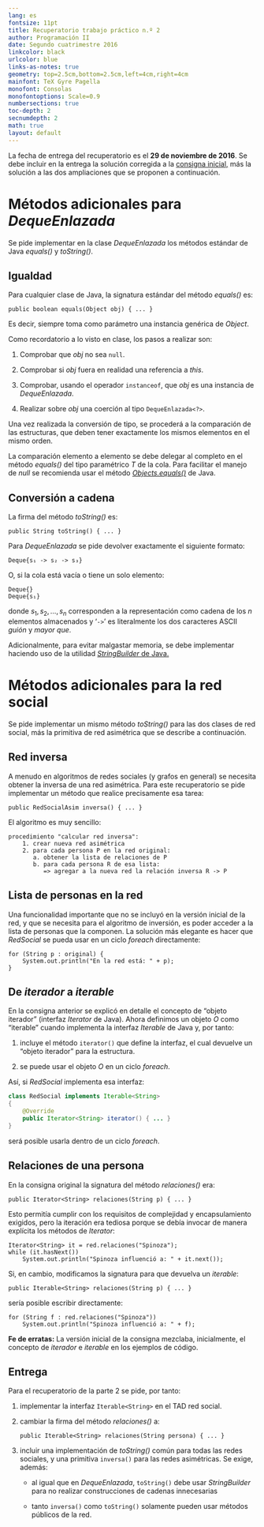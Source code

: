 ```yaml
---
lang: es
fontsize: 11pt
title: Recuperatorio trabajo práctico n.º 2
author: Programación II
date: Segundo cuatrimestre 2016
linkcolor: black
urlcolor: blue
links-as-notes: true
geometry: top=2.5cm,bottom=2.5cm,left=4cm,right=4cm
mainfont: TeX Gyre Pagella
monofont: Consolas
monofontoptions: Scale=0.9
numbersections: true
toc-depth: 2
secnumdepth: 2
math: true
layout: default
---
```


La fecha de entrega del recuperatorio es el **29 de noviembre de 2016**. Se debe incluir en la entrega la solución corregida a la [consigna inicial,][ini] más la solución a las dos ampliaciones que se proponen a continuación.

[ini]: https://github.com/ungs-prog2/codigo_aula/archive/tp2_2016_2.zip


Métodos adicionales para _DequeEnlazada_
========================================

Se pide implementar en la clase _DequeEnlazada_ los métodos estándar de Java _equals()_ y _toString()_.

Igualdad
--------

Para cualquier clase de Java, la signatura estándar del método _equals()_ es:

    public boolean equals(Object obj) { ... }

Es decir, siempre toma como parámetro una instancia genérica de _Object_.

Como recordatorio a lo visto en clase, los pasos a realizar son:

  1. Comprobar que _obj_ no sea `null`.

  2. Comprobar si _obj_ fuera en realidad una referencia a _this_.

  3. Comprobar, usando el operador `instanceof`, que _obj_ es una instancia de _DequeEnlazada_.

  4. Realizar sobre _obj_ una coerción al tipo `DequeEnlazada<?>`.

Una vez realizada la conversión de tipo, se procederá a la comparación de las estructuras, que deben tener exactamente los mismos elementos en el mismo orden.

La comparación elemento a elemento se debe delegar al completo en el método _equals()_ del tipo paramétrico $T$ de la cola. Para facilitar el manejo de _null_ se recomienda usar el método _[Objects.equals()][oq]_ de Java.

[oq]: https://docs.oracle.com/javase/7/docs/api/java/util/Objects.html

Conversión a cadena
-------------------

La firma del método _toString()_ es:

    public String toString() { ... }

Para _DequeEnlazada_ se pide devolver exactamente el siguiente formato:

    Deque{s₁ -> s₂ -> s₃}

O, si la cola está vacía o tiene un solo elemento:

    Deque{}
    Deque{s₁}

donde $s_1, s_2, \ldots, s_n$ corresponden a la representación como cadena de los $n$ elementos almacenados y ‘`->`’ es literalmente los dos caracteres ASCII _guión_ y _mayor que_.

Adicionalmente, para evitar malgastar memoria, se debe implementar haciendo uso de la utilidad [_StringBuilder_ de Java.][sb]

[sb]: https://docs.oracle.com/javase/7/docs/api/java/lang/StringBuilder.html


Métodos adicionales para la red social
======================================

Se pide implementar un mismo método _toString()_ para las dos clases de red social, más la primitiva de red asimétrica que se describe a continuación.

Red inversa
-----------

A menudo en algoritmos de redes sociales (y grafos en general) se necesita obtener la inversa de una red asimétrica. Para este recuperatorio se pide implementar un método que realice precisamente esa tarea:

    public RedSocialAsim inversa() { ... }

El algoritmo es muy sencillo:

    procedimiento "calcular red inversa":
        1. crear nueva red asimétrica
        2. para cada persona P en la red original:
           a. obtener la lista de relaciones de P
           b. para cada persona R de esa lista:
              => agregar a la nueva red la relación inversa R -> P

Lista de personas en la red
---------------------------

Una funcionalidad importante que no se incluyó en la versión inicial de la red, y que se necesita para el algoritmo de inversión, es poder acceder a la lista de personas que la componen. La solución más elegante es hacer que _RedSocial_ se pueda usar en un ciclo _foreach_ directamente:

    for (String p : original) {
        System.out.println("En la red está: " + p);
    }

De _iterador_ a _iterable_
--------------------------

En la consigna anterior se explicó en detalle el concepto de “objeto iterador” (interfaz _Iterator_ de Java). Ahora definimos un objeto _O_ como “iterable” cuando implementa la interfaz _Iterable_ de Java y, por tanto:

  1. incluye el método `iterator()` que define la interfaz, el cual devuelve un “objeto iterador” para la estructura.

  2. se puede usar el objeto _O_ en un ciclo _foreach_.

Así, si _RedSocial_ implementa esa interfaz:

```java
class RedSocial implements Iterable<String>
{
    @Override
    public Iterator<String> iterator() { ... }
}
```

será posible usarla dentro de un ciclo _foreach_.

Relaciones de una persona
-------------------------

En la consigna original la signatura del método _relaciones()_ era:

    public Iterator<String> relaciones(String p) { ... }

Esto permitía cumplir con los requisitos de complejidad y encapsulamiento exigidos, pero la iteración era tediosa porque se debía invocar de manera explícita los métodos de _Iterator_:

    Iterator<String> it = red.relaciones("Spinoza");
    while (it.hasNext())
        System.out.println("Spinoza influenció a: " + it.next());

Si, en cambio, modificamos la signatura para que devuelva un _iterable_:

    public Iterable<String> relaciones(String p) { ... }

sería posible escribir directamente:

    for (String f : red.relaciones("Spinoza"))
        System.out.println("Spinoza influenció a: " + f);

**Fe de erratas:** La versión inicial de la consigna mezclaba, inicialmente, el concepto de _iterador_ e _iterable_ en los ejemplos de código.

Entrega
-------

Para el recuperatorio de la parte 2 se pide, por tanto:

1.  implementar la interfaz `Iterable<String>` en el TAD red social.

2.  cambiar la firma del método _relaciones()_ a:

        public Iterable<String> relaciones(String persona) { ... }

3.  incluir una implementación de _toString()_ común para todas las redes sociales, y una primitiva `inversa()` para las redes asimétricas. Se exige, además:

    - al igual que en _DequeEnlazada_, `toString()` debe usar _StringBuilder_ para no realizar construcciones de cadenas innecesarias

    - tanto `inversa()` como `toString()` solamente pueden usar métodos públicos de la red.
